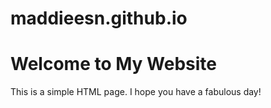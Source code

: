 # maddieesn.github.io
</head>
<body>
    <h1>Welcome to My Website</h1>
    <p>This is a simple HTML page. I hope you have a fabulous day!</p>
</body>
</html>
